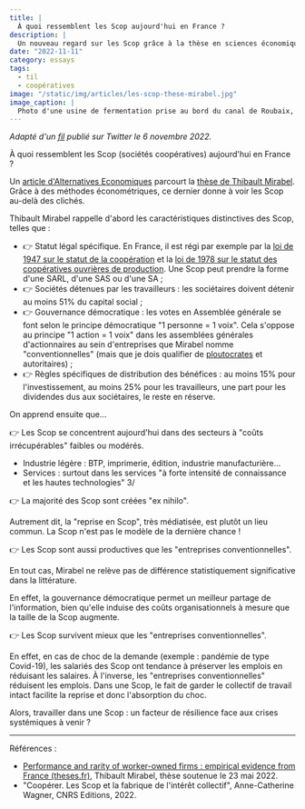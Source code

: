 ```yaml
---
title: |
  À quoi ressemblent les Scop aujourd'hui en France ?
description: |
  Un nouveau regard sur les Scop grâce à la thèse en sciences économiques de Thibault Mirabel.
date: "2022-11-11"
category: essays
tags:
  - til
  - coopératives
image: "/static/img/articles/les-scop-these-mirabel.jpg"
image_caption: |
  Photo d'une usine de fermentation prise au bord du canal de Roubaix, lors d'une sortie à vélo alors que je roulais sur la rive opposée. De ce que j'en sais, il ne s'agit pas d'une Scop. Florimond Manca, 2022, CC BY-SA.
---
```


_Adapté d'un [fil](https://twitter.com/florimondmanca/status/1589311780245090306) publié sur Twitter le 6 novembre 2022._

À quoi ressemblent les Scop (sociétés coopératives) aujourd'hui en France ?

Un [article d'Alternatives Economiques](https://www.alternatives-economiques.fr/cooperatives-survivent-plus-longtemps-entreprises-conventionnel/00104133) parcourt la [thèse de Thibault Mirabel](https://www.theses.fr/2022PA100031). Grâce à des méthodes économétriques, ce dernier donne à voir les Scop au-delà des clichés.

Thibault Mirabel rappelle d'abord les caractéristiques distinctives des Scop, telles que :

* 👉 Statut légal spécifique. En France, il est régi par exemple par la [loi de 1947 sur le statut de la coopération](https://www.legifrance.gouv.fr/loda/id/JORFTEXT000000684004) et la [loi de 1978 sur le statut des coopératives ouvrières de production](https://www.legifrance.gouv.fr/loda/id/JORFTEXT000000339242). Une Scop peut prendre la forme d'une SARL, d'une SAS ou d'une SA ;
* 👉 Sociétés détenues par les travailleurs : les sociétaires doivent détenir au moins 51% du capital social ;
* 👉 Gouvernance démocratique : les votes en Assemblée générale se font selon le principe démocratique "1 personne = 1 voix". Cela s'oppose au principe "1 action = 1 voix" dans les assemblées générales d'actionnaires au sein d'entreprises que Mirabel nomme "conventionnelles" (mais que je dois qualifier de [ploutocrates](https://fr.wikipedia.org/wiki/Ploutocratie) et autoritaires) ;
* 👉 Règles spécifiques de distribution des bénéfices : au moins 15% pour l'investissement, au moins 25% pour les travailleurs, une part pour les dividendes dus aux sociétaires, le reste en réserve.

On apprend ensuite que…

👉 Les Scop se concentrent aujourd'hui dans des secteurs à "coûts irrécupérables" faibles ou modérés.

- Industrie légère : BTP, imprimerie, édition, industrie manufacturière…
- Services : surtout dans les services "à forte intensité de connaissance et les hautes technologies" 3/

👉 La majorité des Scop sont créées "ex nihilo".

Autrement dit, la "reprise en Scop", très médiatisée, est plutôt un lieu commun. La Scop n'est pas le modèle de la dernière chance !

👉 Les Scop sont aussi productives que les "entreprises conventionnelles".

En tout cas, Mirabel ne relève pas de différence statistiquement significative dans la littérature.

En effet, la gouvernance démocratique permet un meilleur partage de l'information, bien qu'elle induise des coûts organisationnels à mesure que la taille de la Scop augmente.

👉 Les Scop survivent mieux que les "entreprises conventionnelles".

En effet, en cas de choc de la demande (exemple : pandémie de type Covid-19), les salariés des Scop ont tendance à préserver les emplois en réduisant les salaires. À l'inverse, les "entreprises conventionnelles" réduisent les emplois. Dans une Scop, le fait de garder le collectif de travail intact facilite la reprise et donc l'absorption du choc.

Alors, travailler dans une Scop : un facteur de résilience face aux crises systémiques à venir ?

---

Références :

* [Performance and rarity of worker-owned firms : empirical evidence from France (theses.fr)](https://www.theses.fr/2022PA100031), Thibault Mirabel, thèse soutenue le 23 mai 2022.
* "Coopérer. Les Scop et la fabrique de l'intérêt collectif", Anne-Catherine Wagner, CNRS Editions, 2022.
